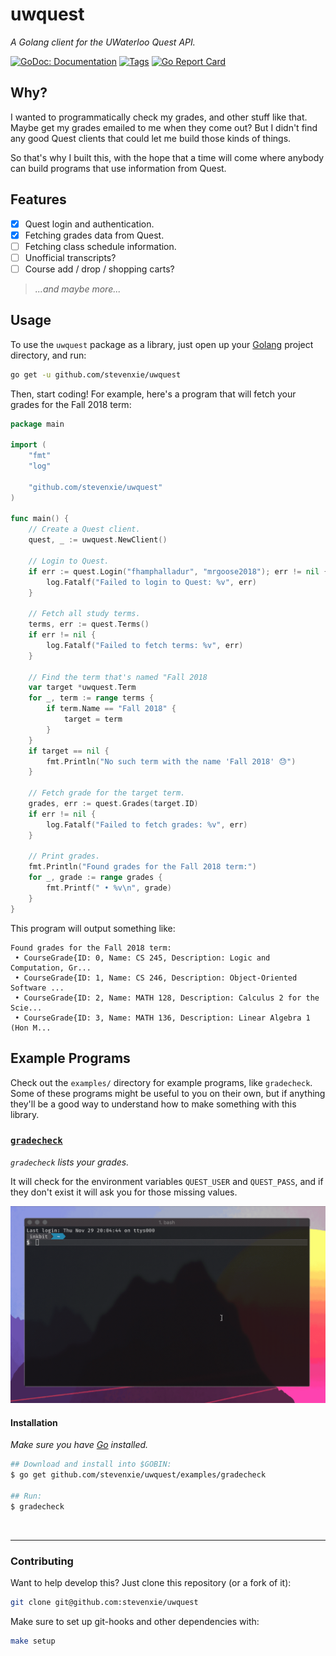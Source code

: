 # uwquest

_A Golang client for the UWaterloo Quest API._

[![GoDoc: Documentation][godoc-img]][godoc]
[![Tags][tags-img]][tags]
[![Go Report Card][grp-img]][grp]

[godoc]: https://godoc.org/github.com/stevenxie/uwquest
[godoc-img]: https://godoc.org/github.com/stevenxie/uwquest?status.svg
[tags]: https://github.com/stevenxie/uwquest/tags
[tags-img]: https://img.shields.io/github/tag/stevenxie/uwquest.svg
[grp]: https://goreportcard.com/report/github.com/stevenxie/uwquest
[grp-img]: https://goreportcard.com/badge/github.com/stevenxie/uwquest

## Why?

I wanted to programmatically check my grades, and other stuff like that. Maybe
get my grades emailed to me when they come out? But I didn't find any good Quest
clients that could let me build those kinds of things.

So that's why I built this, with the hope that a time will come where anybody
can build programs that use information from Quest.

## Features

- [x] Quest login and authentication.
- [x] Fetching grades data from Quest.
- [ ] Fetching class schedule information.
- [ ] Unofficial transcripts?
- [ ] Course add / drop / shopping carts?

> _...and maybe more..._

## Usage

To use the `uwquest` package as a library, just open up your
[Golang](https://golang.org) project directory, and run:

```bash
go get -u github.com/stevenxie/uwquest
```

Then, start coding! For example, here's a program that will fetch your grades
for the Fall 2018 term:

```go
package main

import (
	"fmt"
	"log"

	"github.com/stevenxie/uwquest"
)

func main() {
	// Create a Quest client.
	quest, _ := uwquest.NewClient()

	// Login to Quest.
	if err := quest.Login("fhamphalladur", "mrgoose2018"); err != nil {
		log.Fatalf("Failed to login to Quest: %v", err)
	}

	// Fetch all study terms.
	terms, err := quest.Terms()
	if err != nil {
		log.Fatalf("Failed to fetch terms: %v", err)
	}

	// Find the term that's named "Fall 2018
	var target *uwquest.Term
	for _, term := range terms {
		if term.Name == "Fall 2018" {
			target = term
		}
	}
	if target == nil {
		fmt.Println("No such term with the name 'Fall 2018' 😓")
	}

	// Fetch grade for the target term.
	grades, err := quest.Grades(target.ID)
	if err != nil {
		log.Fatalf("Failed to fetch grades: %v", err)
	}

	// Print grades.
	fmt.Println("Found grades for the Fall 2018 term:")
	for _, grade := range grades {
		fmt.Printf(" • %v\n", grade)
	}
}
```

This program will output something like:

```text
Found grades for the Fall 2018 term:
 • CourseGrade{ID: 0, Name: CS 245, Description: Logic and Computation, Gr...
 • CourseGrade{ID: 1, Name: CS 246, Description: Object-Oriented Software ...
 • CourseGrade{ID: 2, Name: MATH 128, Description: Calculus 2 for the Scie...
 • CourseGrade{ID: 3, Name: MATH 136, Description: Linear Algebra 1 (Hon M...
```

## Example Programs

Check out the `examples/` directory for example programs, like `gradecheck`.
Some of these programs might be useful to you on their own, but if anything
they'll be a good way to understand how to make something with this library.

### [`gradecheck`](https://github.com/stevenxie/uwquest/tree/master/examples/gradecheck)

_`gradecheck` lists your grades._

It will check for the environment variables
`QUEST_USER` and `QUEST_PASS`, and if they don't exist it will ask you for
those missing values.

<img src="./docs/gradecheck-demo.gif" width="725px" />

#### Installation

_Make sure you have [Go](https://golang.org) installed._

```bash
## Download and install into $GOBIN:
$ go get github.com/stevenxie/uwquest/examples/gradecheck

## Run:
$ gradecheck
```

<br />

---

### Contributing

Want to help develop this? Just clone this repository (or a fork of it):

```bash
git clone git@github.com:stevenxie/uwquest
```

Make sure to set up git-hooks and other dependencies with:

```bash
make setup
```
